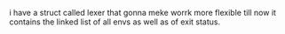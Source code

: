 i have a struct called lexer that gonna meke worrk more flexible till now it contains the linked list of all envs as well as of exit status.
